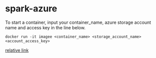 # spark-azure
To start a container, input your container_name, azure storage account name and access key in the line below.
````
docker run -it imagee <container_name> <storage_account_name> <account_access_key>
````
[relative link](Dockerfile)

